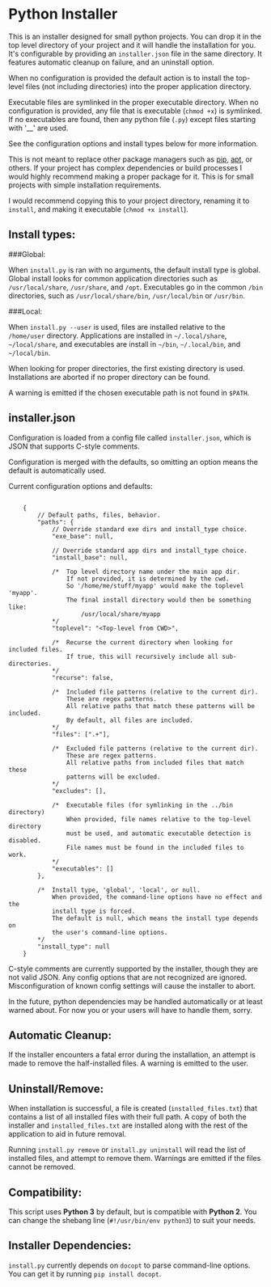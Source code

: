Python Installer
================

This is an installer designed for small python projects. You can drop it in
the top level directory of your project and it will handle the installation
for you. It's configurable by providing an `installer.json` file in the same
directory. It features automatic cleanup on failure, and an uninstall option.

When no configuration is provided the default action is to install
the top-level files (not including directories) into the proper application
directory.

Executable files are symlinked in the proper executable directory.
When no configuration is provided, any file that is executable (`chmod +x`) is
symlinked. If no executables are found, then any python file (`.py`) except
files starting with '__' are used.

See the configuration options and install types below for more information.

This is not meant to replace other package managers such as
[pip](https://pypi.python.org/pypi/pip), [apt](https://wiki.debian.org/Apt),
or others. If your project has complex dependencies or build processes I would
highly recommend making a proper package for it. This is for small projects
with simple installation requirements.

I would recommend copying this to your project directory, renaming it to
`install`, and making it executable (`chmod +x install`).


Install types:
--------------

###Global:

When `install.py` is ran with no arguments, the default install type is global.
Global install looks for common application directories such as
`/usr/local/share`, `/usr/share`, and `/opt`. Executables go in the common
`/bin` directories, such as `/usr/local/share/bin`, `/usr/local/bin` or
`/usr/bin`.


###Local:

When `install.py --user` is used, files are installed relative to the
`/home/user` directory. Applications are installed in `~/.local/share`,
`~/local/share`, and executables are install in `~/bin`, `~/.local/bin`,
and `~/local/bin`.


When looking for proper directories, the first existing directory is used.
Installations are aborted if no proper directory can be found.

A warning is emitted if the chosen executable path is not found in `$PATH`.


installer.json
--------------

Configuration is loaded from a config file called `installer.json`, which is
JSON that supports C-style comments.

Configuration is merged with the defaults, so omitting an option means the
default is automatically used.

Current configuration options and defaults:

```

    {
        // Default paths, files, behavior.
        "paths": {
            // Override standard exe dirs and install_type choice.
            "exe_base": null,

            // Override standard app dirs and install_type choice.
            "install_base": null,

            /*  Top level directory name under the main app dir.
                If not provided, it is determined by the cwd.
                So '/home/me/stuff/myapp' would make the toplevel 'myapp'.
                The final install directory would then be something like:
                    /usr/local/share/myapp
            */
            "toplevel": "<Top-level from CWD>",

            /*  Recurse the current directory when looking for included files.
                If true, this will recursively include all sub-directories.
            */
            "recurse": false,

            /*  Included file patterns (relative to the current dir).
                These are regex patterns.
                All relative paths that match these patterns will be included.
                By default, all files are included.
            */
            "files": [".+"],

            /*  Excluded file patterns (relative to the current dir).
                These are regex patterns.
                All relative paths from included files that match these
                patterns will be excluded.
            */
            "excludes": [],

            /*  Executable files (for symlinking in the ../bin directory)
                When provided, file names relative to the top-level directory
                must be used, and automatic executable detection is disabled.
                File names must be found in the included files to work.
            */
            "executables": []
        },

        /*  Install type, 'global', 'local', or null.
            When provided, the command-line options have no effect and the
            install type is forced.
            The default is null, which means the install type depends on
            the user's command-line options.
        */
        "install_type": null
    }
```


C-style comments are currently supported by the installer, though they are not
valid JSON. Any config options that are not recognized are ignored.
Misconfiguration of known config settings will cause the installer to abort.


In the future, python dependencies may be handled automatically or at least
warned about. For now you or your users will have to handle them, sorry.


Automatic Cleanup:
------------------

If the installer encounters a fatal error during the installation, an attempt
is made to remove the half-installed files. A warning is emitted to the user.


Uninstall/Remove:
-----------------

When installation is successful, a file is created (`installed_files.txt`)
that contains a list of all installed files with their full path. A copy of
both the installer and `installed_files.txt` are installed along with the rest
of the application to aid in future removal.

Running `install.py remove` or `install.py uninstall` will read the
list of installed files, and attempt to remove them. Warnings are emitted if
the files cannot be removed.


Compatibility:
--------------

This script uses **Python 3** by default, but is compatible with **Python 2**.
You can change the shebang line (`#!/usr/bin/env python3`) to suit your needs.

Installer Dependencies:
-------------

`install.py` currently depends on `docopt` to parse command-line options.
You can get it by running `pip install docopt`.
